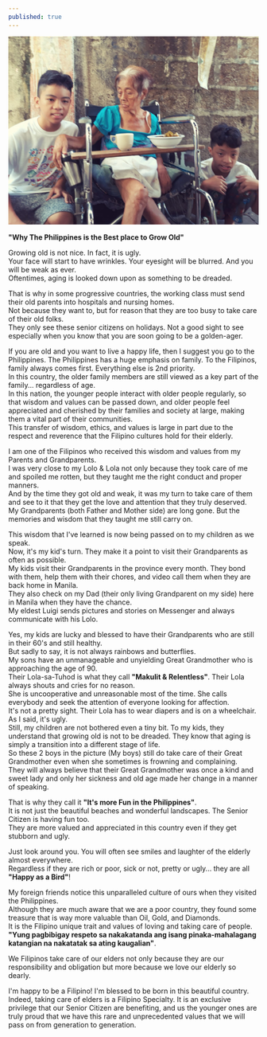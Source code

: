 ```yaml
---
published: true
---
```

![Senior Citizens](/images/Elders.jpg)

**"Why The Philippines is the Best place to Grow Old"**

Growing old is not nice. In fact, it is ugly.   
Your face will start to have wrinkles. Your eyesight will be blurred. And you will be weak as ever.   
Oftentimes, aging is looked down upon as something to be dreaded.

That is why in some progressive countries, the working class must send their old parents into hospitals and nursing homes.   
Not because they want to, but for reason that they are too busy to take care of their old folks.   
They only see these senior citizens on holidays. Not a good sight to see especially when you know that you are soon going to be a golden-ager.

If you are old and you want to live a happy life, then I suggest you go to the Philippines. 
The Philippines has a huge emphasis on family. To the Filipinos, family always comes first. Everything else is 2nd priority.   
In this country, the older family members are still viewed as a key part of the family... regardless of age.   
In this nation, the younger people interact with older people regularly, so that wisdom and values can be passed down, and older people feel appreciated and cherished by their families and society at large, making them a vital part of their communities.   
This transfer of wisdom, ethics, and values is large in part due to the respect and reverence that the Filipino cultures hold for their elderly. 

I am one of the Filipinos who received this wisdom and values from my Parents and Grandparents.   
I was very close to my Lolo & Lola not only because they took care of me and spoiled me rotten, but they taught me the right conduct and proper manners.   
And by the time they got old and weak, it was my turn to take care of them and see to it that they get the love and attention that they truly deserved.   
My Grandparents (both Father and Mother side) are long gone. But the memories and wisdom that they taught me still carry on. 

This wisdom that I've learned is now being passed on to my children as we speak.  
Now, it's my kid's turn. They make it a point to visit their Grandparents as often as possible.   
My kids visit their Grandparents in the province every month. They bond with them, help them with their chores, and video call them when they are back home in Manila.   
They also check on my Dad (their only living Grandparent on my side) here in Manila when they have the chance.   
My eldest Luigi sends pictures and stories on Messenger and always communicate with his Lolo.

Yes, my kids are lucky and blessed to have their Grandparents who are still in their 60's and still healthy.   
But sadly to say, it is not always rainbows and butterflies.   
My sons have an unmanageable and unyielding Great Grandmother who is approaching the age of 90.   
Their Lola-sa-Tuhod is what they call **"Makulit & Relentless"**.
Their Lola always shouts and cries for no reason.  
She is uncooperative and unreasonable most of the time. 
She calls everybody and seek the attention of everyone looking for affection.   
It's not a pretty sight. Their Lola has to wear diapers and is on a wheelchair. As I said, it's ugly.   
Still, my children are not bothered even a tiny bit. To my kids, they understand that growing old is not to be dreaded. They know that aging is simply a transition into a different stage of life.   
So these 2 boys in the picture (My boys) still do take care of their Great Grandmother even when she sometimes is frowning and complaining.   
They will always believe that their Great Grandmother was once a kind and sweet lady and only her sickness and old age made her change in a manner of speaking.

That is why they call it **"It's more Fun in the Philippines"**.   
It is not just the beautiful beaches and wonderful landscapes. The Senior Citizen is having fun too.   
They are more valued and appreciated in this country even if they get stubborn and ugly.

Just look around you. You will often see smiles and laughter of the elderly almost everywhere.   
Regardless if they are rich or poor, sick or not, pretty or ugly... they are all **"Happy as a Bird"**! 

My foreign friends notice this unparalleled culture of ours when they visited the Philippines.   
Although they are much aware that we are a poor country, they found some treasure that is way more valuable than Oil, Gold, and Diamonds.   
It is the Filipino unique trait and values of loving and taking care of people.   
**"Yung pagbibigay respeto sa nakakatanda ang isang pinaka-mahalagang katangian na nakatatak sa ating kaugalian"**. 

We Filipinos take care of our elders not only because they are our responsibility and obligation but more because we love our elderly so dearly.

I'm happy to be a Filipino! I'm blessed to be born in this beautiful country. 
Indeed, taking care of elders is a Filipino Specialty. 
It is an exclusive privilege that our Senior Citizen are benefiting, and us the younger ones are truly proud that we have this rare and unprecedented values that we will pass on from generation to generation. 




